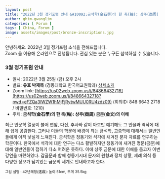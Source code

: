 ```yaml
---
layout: post
title: "2022년 3월 정기포럼 안내 &#10092;금석학(金石學)의 한 축(軸): 상주(商周) 금문(金文)의 이해&#10093;"
author: ghim-gwanglim
categories: [ Forum ]
tags: [ China, Forum ]
image: assets/images/post/bronze-inscriptions.jpg
---
```


안녕하세요. 2022년 3월 정기포럼 소식을 전해드립니다.<br> 
Zoom 을 이용해 온라인으로 진행됩니다. 관심 있는 분은 누구든 참석하실 수 있습니다. 

### 3월 정기포럼 안내
- 일시: 2022년 3월 25일 (금) 오후 2시
- 발표: __유호 박재복__ (경동대학교 한국어교원학과) [상세소개](/author-jbpark)
- Zoom link: [https://us02web.zoom.us/j/84866432718](https://us02web.zoom.us/j/84866432718?pwd=eFZQa3lWZW1hMjFjRytwMUU0RU4zdz09)
  (회의ID: 848 6643 2718 / 비밀번호: 1210)
- 주제: __금석학(金石學)의 한 축(軸): 상주(商周) 금문(金文)의 이해__

최근 인문학 열풍이 불어 연암, 다산, 추사와 같이 아호만 얘기해도 그 인물과 역작에 대해 쉽게 공감한다. 그러나 이들의 학문에 배경이 되는 금석학, 고증학에 대해서는 일반인들에게 아직 낯설게 느껴진다. 금석학은 청동기와 석각에 새겨진 문자 자료를 연구하는 학문이다. 한국에서 석각에 대한 연구는 다소 활발하지만 청동기에 새겨진 명문(금문)에 대해 일반인들이 접하기 다소 어려운 듯하다. 이에 상주 금문에 대한 이해를 돕고자 이번 강연을 마련하였다. 갑골문과 함께 청동기시대 문자의 원형과 정치 상황, 제례 의식 등 다양한 정보가 담겨있는 금문의 세계로 안내하고자 한다.


<small>그림 설명 : 42년래정(逨鼎): 높이 51cm, 무게 35.5kg</small>
